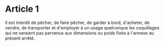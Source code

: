 # Article 1

Il est interdit de pêcher, de faire pêcher, de garder à bord, d'acheter, de vendre, de transporter et d'employer à un usage quelconque les coquillages qui ne seraient pas parvenus aux dimensions ou poids fixés à l'annexe au présent arrêté.
